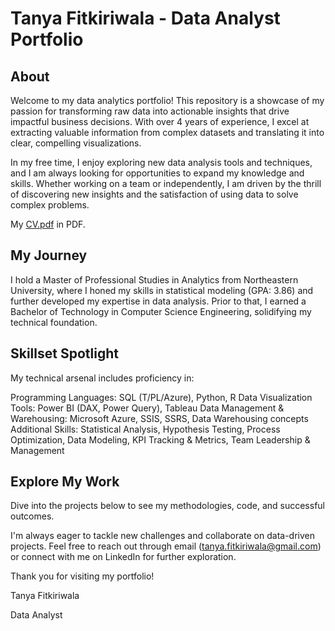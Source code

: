 # Tanya Fitkiriwala - Data Analyst Portfolio
## About

Welcome to my data analytics portfolio! This repository is a showcase of my passion for transforming raw data into actionable insights that drive impactful business decisions.  With over 4 years of experience, I excel at extracting valuable information from complex datasets and translating it into clear, compelling visualizations.

In my free time, I enjoy exploring new data analysis tools and techniques, and I am always looking for opportunities to expand my knowledge and skills. Whether working on a team or independently, I am driven by the thrill of discovering new insights and the satisfaction of using data to solve complex problems.

My [CV.pdf](https://github.com/user-attachments/files/16435866/CV.pdf) in PDF.

## My Journey

I hold a Master of Professional Studies in Analytics from Northeastern University, where I honed my skills in statistical modeling (GPA: 3.86) and further developed my expertise in data analysis. Prior to that, I earned a Bachelor of Technology in Computer Science Engineering, solidifying my technical foundation.

## Skillset Spotlight

My technical arsenal includes proficiency in:

Programming Languages: SQL (T/PL/Azure), Python, R
Data Visualization Tools: Power BI (DAX, Power Query), Tableau
Data Management & Warehousing: Microsoft Azure, SSIS, SSRS, Data Warehousing concepts
Additional Skills: Statistical Analysis, Hypothesis Testing, Process Optimization, Data Modeling, KPI Tracking & Metrics, Team Leadership & Management

## Explore My Work

Dive into the projects below to see my methodologies, code, and successful outcomes.



I'm always eager to tackle new challenges and collaborate on data-driven projects. Feel free to reach out through email (tanya.fitkiriwala@gmail.com) or connect with me on LinkedIn for further exploration.

Thank you for visiting my portfolio!

Tanya Fitkiriwala

Data Analyst
